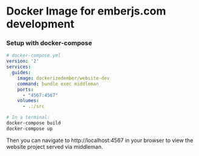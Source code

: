 # Docker Image for emberjs.com development

### Setup with docker-compose

```yml
# docker-compose.yml
version: '2'
services:
  guides:
    image: dockerizedember/website-dev
    command: bundle exec middleman
    ports:
      - "4567:4567"
    volumes:
      - .:/src
```


```bash
# In a terminal:
docker-compose build
docker-compose up
```

Then you can navigate to http://localhost:4567 in your browser to view the website project served via middleman.
